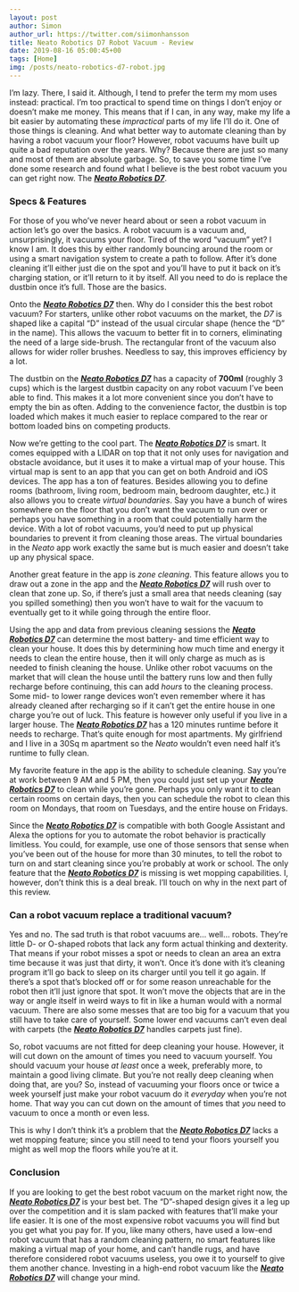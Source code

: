 ```yaml
---
layout: post
author: Simon
author_url: https://twitter.com/siimonhansson
title: Neato Robotics D7 Robot Vacuum - Review
date: 2019-08-16 05:00:45+00
tags: [Home]
img: /posts/neato-robotics-d7-robot.jpg
---
```


I’m lazy. There, I said it. Although, I tend to prefer the term my mom uses instead: practical. I’m too practical to spend time on things I don’t enjoy or doesn’t make me money. This means that if I can, in any way, make my life a bit easier by automating these *impractical* parts of my life I’ll do it. One of those things is cleaning. And what better way to automate cleaning than by having a robot vacuum your floor? However, robot vacuums have built up quite a bad reputation over the years. Why? Because there are just so many and most of them are absolute garbage. So, to save you some time I’ve done some research and found what I believe is the best robot vacuum you can get right now. The [***Neato Robotics D7***](https://www.amazon.com/Neato-Robotics-Connected-Featuring-Multiple/dp/B078MPFN55/ref=sr_1_fkmr0_2&tag=reviewhuntr-20). 

### Specs & Features

For those of you who’ve never heard about or seen a robot vacuum in action let’s go over the basics. A robot vacuum is a vacuum and, unsurprisingly, it vacuums your floor. Tired of the word “vacuum” yet? I know I am. It does this by either randomly bouncing around the room or using a smart navigation system to create a path to follow. After it’s done cleaning it’ll either just die on the spot and you’ll have to put it back on it’s charging station, or it’ll return to it by itself. All you need to do is replace the dustbin once it’s full. Those are the basics.

Onto the [***Neato Robotics D7***](https://www.amazon.com/Neato-Robotics-Connected-Featuring-Multiple/dp/B078MPFN55/ref=sr_1_fkmr0_2&tag=reviewhuntr-20) then. Why do I consider this the best robot vacuum? For starters, unlike other robot vacuums on the market, the *D7* is shaped like a capital “D” instead of the usual circular shape (hence the “D” in the name). This allows the vacuum to better fit in to corners, eliminating the need of a large side-brush. The rectangular front of the vacuum also allows for wider roller brushes. Needless to say, this improves efficiency by a lot.

The dustbin on the [***Neato Robotics D7***](https://www.amazon.com/Neato-Robotics-Connected-Featuring-Multiple/dp/B078MPFN55/ref=sr_1_fkmr0_2&tag=reviewhuntr-20) has a capacity of **700ml** (roughly 3 cups) which is the largest dustbin capacity on any robot vacuum I’ve been able to find. This makes it a lot more convenient since you don’t have to empty the bin as often. Adding to the convenience factor, the dustbin is top loaded which makes it much easier to replace compared to the rear or bottom loaded bins on competing products.

Now we’re getting to the cool part. The [***Neato Robotics D7***](https://www.amazon.com/Neato-Robotics-Connected-Featuring-Multiple/dp/B078MPFN55/ref=sr_1_fkmr0_2&tag=reviewhuntr-20) is smart. It comes equipped with a LIDAR on top that it not only uses for navigation and obstacle avoidance, but it uses it to make a virtual map of your house. This virtual map is sent to an app that you can get on both Android and iOS devices. The app has a ton of features. Besides allowing you to define rooms (bathroom, living room, bedroom main, bedroom daughter, etc.) it also allows you to create *virtual boundaries*. Say you have a bunch of wires somewhere on the floor that you don’t want the vacuum to run over or perhaps you have something in a room that could potentially harm the device. With a lot of robot vacuums, you’d need to put up physical boundaries to prevent it from cleaning those areas. The virtual boundaries in the *Neato* app work exactly the same but is much easier and doesn’t take up any physical space.

Another great feature in the app is *zone cleaning*. This feature allows you to draw out a zone in the app and the [***Neato Robotics D7***](https://www.amazon.com/Neato-Robotics-Connected-Featuring-Multiple/dp/B078MPFN55/ref=sr_1_fkmr0_2&tag=reviewhuntr-20) will rush over to clean that zone up. So, if there’s just a small area that needs cleaning (say you spilled something) then you won’t have to wait for the vacuum to eventually get to it while going through the entire floor.

Using the app and data from previous cleaning sessions the [***Neato Robotics D7***](https://www.amazon.com/Neato-Robotics-Connected-Featuring-Multiple/dp/B078MPFN55/ref=sr_1_fkmr0_2&tag=reviewhuntr-20) can determine the most battery- and time efficient way to clean your house. It does this by determining how much time and energy it needs to clean the entire house, then it will only charge as much as is needed to finish cleaning the house. Unlike other robot vacuums on the market that will clean the house until the battery runs low and then fully recharge before continuing, this can add *hours* to the cleaning process. Some mid- to lower range devices won’t even remember where it has already cleaned after recharging so if it can’t get the entire house in one charge you’re out of luck. This feature is however only useful if you live in a larger house. The [***Neato Robotics D7***](https://www.amazon.com/Neato-Robotics-Connected-Featuring-Multiple/dp/B078MPFN55/ref=sr_1_fkmr0_2&tag=reviewhuntr-20) has a 120 minutes runtime before it needs to recharge. That’s quite enough for most apartments. My girlfriend and I live in a 30Sq m apartment so the *Neato* wouldn’t even need half it’s runtime to fully clean.

My favorite feature in the app is the ability to schedule cleaning. Say you’re at work between 9 AM and 5 PM, then you could just set up your [***Neato Robotics D7***](https://www.amazon.com/Neato-Robotics-Connected-Featuring-Multiple/dp/B078MPFN55/ref=sr_1_fkmr0_2&tag=reviewhuntr-20) to clean while you’re gone. Perhaps you only want it to clean certain rooms on certain days, then you can schedule the robot to clean this room on Mondays, that room on Tuesdays, and the entire house on Fridays. 

Since the [***Neato Robotics D7***](https://www.amazon.com/Neato-Robotics-Connected-Featuring-Multiple/dp/B078MPFN55/ref=sr_1_fkmr0_2&tag=reviewhuntr-20) is compatible with both Google Assistant and Alexa the options for you to automate the robot behavior is practically limitless. You could, for example, use one of those sensors that sense when you’ve been out of the house for more than 30 minutes, to tell the robot to turn on and start cleaning since you’re probably at work or school.
The only feature that the [***Neato Robotics D7***](https://www.amazon.com/Neato-Robotics-Connected-Featuring-Multiple/dp/B078MPFN55/ref=sr_1_fkmr0_2&tag=reviewhuntr-20) is missing is wet mopping capabilities. I, however, don’t think this is a deal break. I’ll touch on why in the next part of this review.

### Can a robot vacuum replace a traditional vacuum?

Yes and no. The sad truth is that robot vacuums are… well… robots. They’re little D- or O-shaped robots that lack any form actual thinking and dexterity. That means if your robot misses a spot or needs to clean an area an extra time because it was just that dirty, it won’t. Once it’s done with it’s cleaning program it’ll go back to sleep on its charger until you tell it go again. If there’s a spot that’s blocked off or for some reason unreachable for the robot then it’ll just ignore that spot. It won’t move the objects that are in the way or angle itself in weird ways to fit in like a human would with a normal vacuum. There are also some messes that are too big for a vacuum that you still have to take care of yourself. Some lower end vacuums can’t even deal with carpets (the [***Neato Robotics D7***](https://www.amazon.com/Neato-Robotics-Connected-Featuring-Multiple/dp/B078MPFN55/ref=sr_1_fkmr0_2&tag=reviewhuntr-20) handles carpets just fine).

So, robot vacuums are not fitted for deep cleaning your house. However, it will cut down on the amount of times you need to vacuum yourself. You should vacuum your house *at least* once a week, preferably more, to maintain a good living climate. But you’re not really deep cleaning when doing that, are you? So, instead of vacuuming your floors once or twice a week yourself just make your robot vacuum do it *everyday* when you’re not home. That way you can cut down on the amount of times that *you* need to vacuum to once a month or even less.

This is why I don’t think it’s a problem that the [***Neato Robotics D7***](https://www.amazon.com/Neato-Robotics-Connected-Featuring-Multiple/dp/B078MPFN55/ref=sr_1_fkmr0_2&tag=reviewhuntr-20) lacks a wet mopping feature; since you still need to tend your floors yourself you might as well mop the floors while you’re at it.

### Conclusion

If you are looking to get the best robot vacuum on the market right now, the [***Neato Robotics D7***](https://www.amazon.com/Neato-Robotics-Connected-Featuring-Multiple/dp/B078MPFN55/ref=sr_1_fkmr0_2&tag=reviewhuntr-20) is your best bet. The “D”-shaped design gives it a leg up over the competition and it is slam packed with features that’ll make your life easier. It is one of the most expensive robot vacuums you will find but you get what you pay for. If you, like many others, have used a low-end robot vacuum that has a random cleaning pattern, no smart features like making a virtual map of your home, and can’t handle rugs, and have therefore considered robot vacuums useless, you owe it to yourself to give them another chance. Investing in a high-end robot vacuum like the [***Neato Robotics D7***](https://www.amazon.com/Neato-Robotics-Connected-Featuring-Multiple/dp/B078MPFN55/ref=sr_1_fkmr0_2&tag=reviewhuntr-20) will change your mind.
